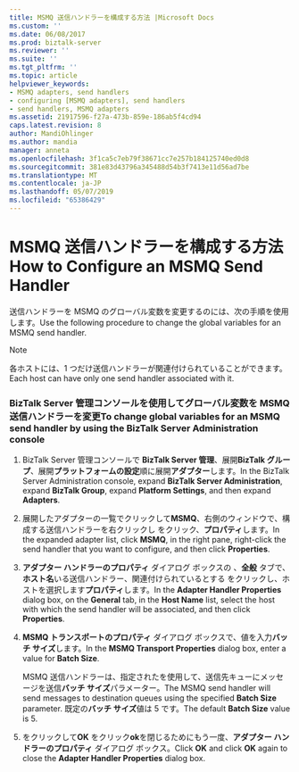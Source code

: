 ```yaml
---
title: MSMQ 送信ハンドラーを構成する方法 |Microsoft Docs
ms.custom: ''
ms.date: 06/08/2017
ms.prod: biztalk-server
ms.reviewer: ''
ms.suite: ''
ms.tgt_pltfrm: ''
ms.topic: article
helpviewer_keywords:
- MSMQ adapters, send handlers
- configuring [MSMQ adapters], send handlers
- send handlers, MSMQ adapters
ms.assetid: 21917596-f27a-473b-859e-186ab5f4cd94
caps.latest.revision: 8
author: MandiOhlinger
ms.author: mandia
manager: anneta
ms.openlocfilehash: 3f1ca5c7eb79f38671cc7e257b184125740ed0d8
ms.sourcegitcommit: 381e83d43796a345488d54b3f7413e11d56ad7be
ms.translationtype: MT
ms.contentlocale: ja-JP
ms.lasthandoff: 05/07/2019
ms.locfileid: "65386429"
---
```

# <a name="how-to-configure-an-msmq-send-handler"></a><span data-ttu-id="8e630-102">MSMQ 送信ハンドラーを構成する方法</span><span class="sxs-lookup"><span data-stu-id="8e630-102">How to Configure an MSMQ Send Handler</span></span>
<span data-ttu-id="8e630-103">送信ハンドラーを MSMQ のグローバル変数を変更するのには、次の手順を使用します。</span><span class="sxs-lookup"><span data-stu-id="8e630-103">Use the following procedure to change the global variables for an MSMQ send handler.</span></span>  
  
> [!NOTE]
>  <span data-ttu-id="8e630-104">各ホストには、1 つだけ送信ハンドラーが関連付けられていることができます。</span><span class="sxs-lookup"><span data-stu-id="8e630-104">Each host can have only one send handler associated with it.</span></span>  
  
### <a name="to-change-global-variables-for-an-msmq-send-handler-by-using-the-biztalk-server-administration-console"></a><span data-ttu-id="8e630-105">BizTalk Server 管理コンソールを使用してグローバル変数を MSMQ 送信ハンドラーを変更</span><span class="sxs-lookup"><span data-stu-id="8e630-105">To change global variables for an MSMQ send handler by using the BizTalk Server Administration console</span></span>  
  
1.  <span data-ttu-id="8e630-106">BizTalk Server 管理コンソールで  **BizTalk Server 管理**、展開**BizTalk グループ**、展開**プラットフォームの設定**順に展開**アダプター**します。</span><span class="sxs-lookup"><span data-stu-id="8e630-106">In the BizTalk Server Administration console, expand **BizTalk Server Administration**, expand **BizTalk Group**, expand **Platform Settings**, and then expand **Adapters**.</span></span>  
  
2.  <span data-ttu-id="8e630-107">展開したアダプターの一覧でクリックして**MSMQ**、右側のウィンドウで、構成する送信ハンドラーを右クリックし をクリック、**プロパティ**します。</span><span class="sxs-lookup"><span data-stu-id="8e630-107">In the expanded adapter list, click **MSMQ**, in the right pane, right-click the send handler that you want to configure, and then click **Properties**.</span></span>  
  
3.  <span data-ttu-id="8e630-108">**アダプター ハンドラーのプロパティ** ダイアログ ボックスの 、**全般** タブで、**ホスト名**いる送信ハンドラー、関連付けられているとする をクリックし、ホストを選択します**プロパティ**します。</span><span class="sxs-lookup"><span data-stu-id="8e630-108">In the **Adapter Handler Properties** dialog box, on the **General** tab, in the **Host Name** list, select the host with which the send handler will be associated, and then click **Properties**.</span></span>  
  
4.  <span data-ttu-id="8e630-109">**MSMQ トランスポートのプロパティ** ダイアログ ボックスで、値を入力**バッチ サイズ**します。</span><span class="sxs-lookup"><span data-stu-id="8e630-109">In the **MSMQ Transport Properties** dialog box, enter a value for **Batch Size**.</span></span>  
  
     <span data-ttu-id="8e630-110">MSMQ 送信ハンドラーは、指定されたを使用して、送信先キューにメッセージを送信**バッチ サイズ**パラメーター。</span><span class="sxs-lookup"><span data-stu-id="8e630-110">The MSMQ send handler will send messages to destination queues using the specified **Batch Size** parameter.</span></span> <span data-ttu-id="8e630-111">既定の**バッチ サイズ**値は 5 です。</span><span class="sxs-lookup"><span data-stu-id="8e630-111">The default **Batch Size** value is 5.</span></span>  
  
5.  <span data-ttu-id="8e630-112">をクリックして**OK**  をクリック**ok**を閉じるためにもう一度、**アダプター ハンドラーのプロパティ** ダイアログ ボックス。</span><span class="sxs-lookup"><span data-stu-id="8e630-112">Click **OK** and click **OK** again to close the **Adapter Handler Properties** dialog box.</span></span>